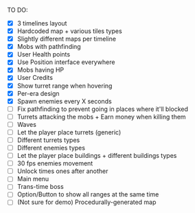 TO DO:
- [X] 3 timelines layout
- [X] Hardcoded map + various tiles types
- [X] Slightly different maps per timeline
- [X] Mobs with pathfinding
- [X] User Health points
- [X] Use Position interface everywhere 
- [X] Mobs having HP
- [X] User Credits
- [X] Show turret range when hovering
- [X] Per-era design
- [X] Spawn enemies every X seconds
- [ ] Fix pathfinding to prevent going in places where it'll blocked
- [ ] Turrets attacking the mobs + Earn money when killing them
- [ ] Waves
- [ ] Let the player place turrets (generic)
- [ ] Different turrets types
- [ ] Different enemies types
- [ ] Let the player place buildings + different buildings types
- [ ] 30 fps enemies movement
- [ ] Unlock times ones after another
- [ ] Main menu
- [ ] Trans-time boss
- [ ] Option/Button to show all ranges at the same time
- [ ] (Not sure for demo) Procedurally-generated map
